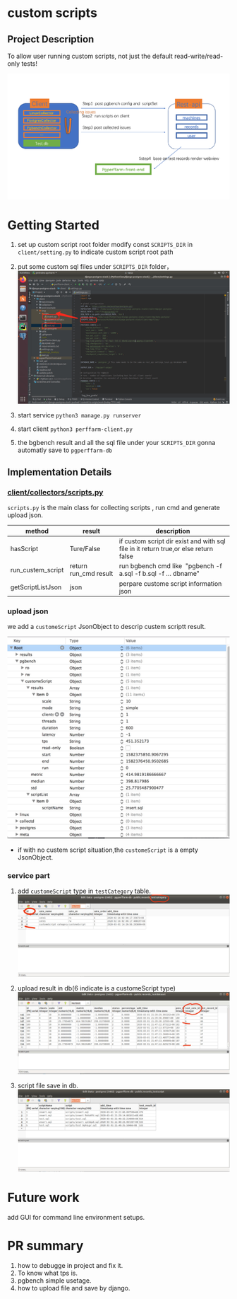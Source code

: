 # custom scripts

## Project Description 

To allow user running custom scripts, not just the default read-write/read-only tests!

![图片 1](media/15833156303321/%E5%9B%BE%E7%89%87%201.png)

# Getting Started
1. set up custom script root folder 
 modify const `SCRIPTS_DIR` in `client/setting.py` to indicate custom script root path 
1. put some custom sql files under  `SCRIPTS_DIR` folder，
![](media/15833156303321/15833192351768.jpg)

1. start service `python3 manage.py runserver`
2. start client `python3 perffarm-client.py`
3. the bgbench result and all the sql file under your `SCRIPTS_DIR`  gonna automatly save to  `pgperffarm-db` 


## Implementation Details

### [client/collectors/scripts.py](https://github.com/chouchouyu/django-postgres-stack/blob/wsm/client/collectors/scripts.py) 

`scripts.py` is the main class for collecting scripts , run cmd and generate upload json.


|method   | result  | description|
| --- | --- | --- |
| hasScript | Ture/False | if custom script dir exist and with sql file in it return true,or else return false |
| run_custem_script | return run_cmd result | run bgbench cmd like  "pgbench -f a.sql -f b.sql -f … dbname" | scripts collect with some method use for scriptcollection and jsonFormat.
|getScriptListJson|json|perpare custome script information json 

### upload json 
we add a `customeScript` JsonObject to descrip custem scriptt result.

![-w635](media/15833156303321/15833213432675.jpg)
* if with no custem script situation,the `customeScript` is a empty JsonObject.

### service part 
1. add `customeScript` type  in `testCategory` table.
![](media/15833156303321/15833221918648.jpg)
1. upload result in db(6 indicate is a customeScript type)
![](media/15833156303321/15833222762576.jpg)

1. script file save in db. 
 ![-w973](media/15833156303321/15833223950597.jpg)




# Future work
add GUI for command line environment setups.

# PR summary
1. how to debugge in project and fix it.
2. To know what tps is.
3. pgbench simple usetage.
4. how to upload file and save by django.
